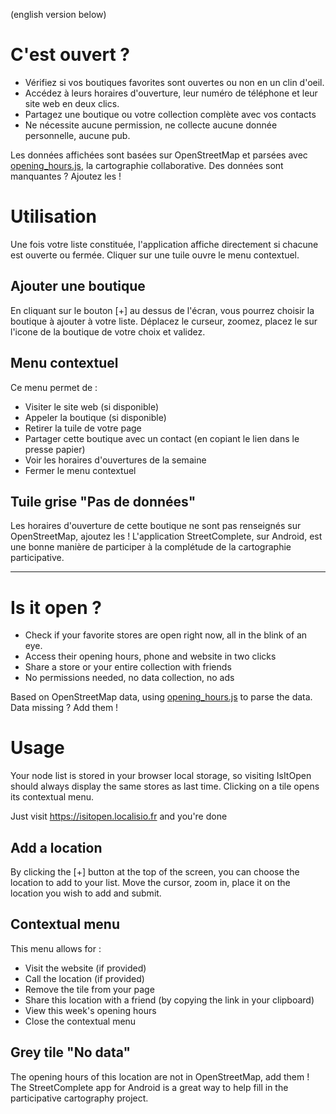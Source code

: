 (english version below)

# C'est ouvert ?

- Vérifiez si vos boutiques favorites sont ouvertes ou non en un clin d'oeil. 
- Accédez à leurs horaires d'ouverture, leur numéro de téléphone et leur site web en deux clics.
- Partagez une boutique ou votre collection complète avec vos contacts
- Ne nécessite aucune permission, ne collecte aucune donnée personnelle, aucune pub.

Les données affichées sont basées sur OpenStreetMap et parsées avec [opening_hours.js](https://github.com/opening-hours/opening_hours.js), la cartographie collaborative. Des données sont manquantes ? Ajoutez les !

# Utilisation 

Une fois votre liste constituée, l'application affiche directement si chacune est ouverte ou fermée. Cliquer sur une tuile ouvre le menu contextuel.

## Ajouter une boutique

En cliquant sur le bouton [+] au dessus de l'écran, vous pourrez choisir la boutique à ajouter à votre liste. Déplacez le curseur, zoomez, placez le sur l'icone de la boutique de votre choix et validez.

## Menu contextuel

Ce menu permet de : 
- Visiter le site web (si disponible)
- Appeler la boutique (si disponible)
- Retirer la tuile de votre page
- Partager cette boutique avec un contact (en copiant le lien dans le presse papier)
- Voir les horaires d'ouvertures de la semaine
- Fermer le menu contextuel

## Tuile grise "Pas de données"

Les horaires d'ouverture de cette boutique ne sont pas renseignés sur OpenStreetMap, ajoutez les ! L'application StreetComplete, sur Android, est une bonne manière de participer à la complétude de la cartographie participative.

***

# Is it open ?

- Check if your favorite stores are open right now, all in the blink of an eye.
- Access their opening hours, phone and website in two clicks
- Share a store or your entire collection with friends
- No permissions needed, no data collection, no ads

Based on OpenStreetMap data, using [opening_hours.js](https://github.com/opening-hours/opening_hours.js) to parse the data. Data missing ? Add them !

# Usage

Your node list is stored in your browser local storage, so visiting IsItOpen should always display the same stores as last time. Clicking on a tile opens its contextual menu.

Just visit https://isitopen.localisio.fr and you're done

## Add a location

By clicking the [+] button at the top of the screen, you can choose the location to add to your list. Move the cursor, zoom in, place it on the location you wish to add and submit.

## Contextual menu

This menu allows for : 
- Visit the website (if provided)
- Call the location (if provided)
- Remove the tile from your page
- Share this location with a friend (by copying the link in your clipboard)
- View this week's opening hours
- Close the contextual menu

## Grey tile "No data"

The opening hours of this location are not in OpenStreetMap, add them ! The StreetComplete app for Android is a great way to help fill in the participative cartography project.

